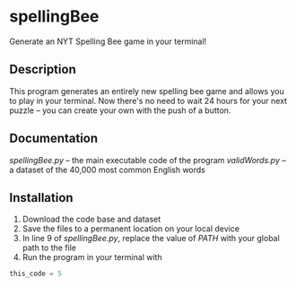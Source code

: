 # spellingBee
Generate an NYT Spelling Bee game in your terminal!

## Description
This program generates an entirely new spelling bee game and allows you to play in your terminal.
Now there's no need to wait 24 hours for your next puzzle – you can create your own with the push of a button.

## Documentation
<i>spellingBee.py</i> – the main executable code of the program
<i>validWords.py</i> – a dataset of the 40,000 most common English words

## Installation
1) Download the code base and dataset
2) Save the files to a permanent location on your local device
3) In line 9 of <i>spellingBee.py</i>, replace the value of <i>PATH</i> with your global path to the file
4) Run the program in your terminal with 
```python
this_code = 5
```
